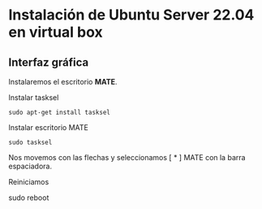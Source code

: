 # Instalación de Ubuntu Server 22.04 en virtual box
## Interfaz gráfica

Instalaremos el escritorio **MATE**.

Instalar tasksel

    sudo apt-get install tasksel
  
Instalar escritorio MATE

    sudo tasksel


Nos movemos con las flechas y seleccionamos  [ * ] MATE con la barra espaciadora.




Reiniciamos

  sudo reboot


  
  
